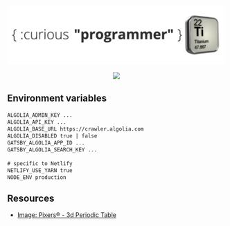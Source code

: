 <p align="center">
  <a href="https://curiousprogrammer.dev">
    <img alt="Curious Programmer" src="./cp-ti-banner.jpg" width="500" />
  </a>
</p>
<div align="center">
  <a href="https://github.com/prettier/prettier">
    <img src="https://img.shields.io/badge/code_style-prettier-ff69b4.svg?style=flat-square" />
  </a>
</div>

## Environment variables

```
ALGOLIA_ADMIN_KEY ...
ALGOLIA_API_KEY ...
ALGOLIA_BASE_URL https://crawler.algolia.com
ALGOLIA_DISABLED true | false
GATSBY_ALGOLIA_APP_ID ...
GATSBY_ALGOLIA_SEARCH_KEY ...

# specific to Netlify
NETLIFY_USE_YARN true
NODE_ENV production
```

## Resources

- [Image: Pixers&reg; - 3d Periodic Table](https://pngio.com/images/png-a2159734.html)
